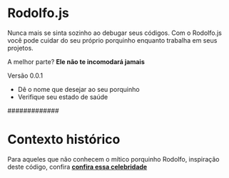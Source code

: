 # Rodolfo.js

Nunca mais se sinta sozinho ao debugar seus códigos. Com o Rodolfo.js você pode cuidar do seu próprio porquinho enquanto trabalha em seus projetos.

A melhor parte? __Ele não te incomodará jamais__

Versão 0.0.1

- Dê o nome que desejar ao seu porquinho
- Verifique seu estado de saúde

#############

# Contexto histórico

Para aqueles que não conhecem o mítico porquinho Rodolfo, inspiração deste código, confira [__confira essa celebridade__](https://www.youtube.com/watch?v=ac7qqiXlfNg)
